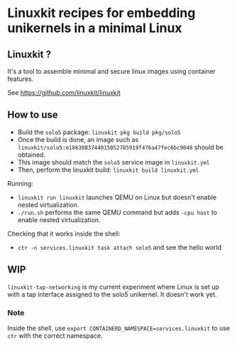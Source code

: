 # Linuxkit recipes for embedding unikernels in a minimal Linux

## Linuxkit ?

It's a tool to assemble minimal and secure linux images using container features.

See https://github.com/linuxkit/linuxkit

## How to use

* Build the `solo5` package: `linuxkit pkg build pkg/solo5`
* Once the build is done, an image such as `linuxkit/solo5:e1863083744015052785919f476a47fec6bc9048` should be obtained.
* This image should match the `solo5` service image in `linuxkit.yml`
* Then, perform the linuxkit build: `linuxkit build linuxkit.yml`

Running:
* `linuxkit run linuxkit` launches QEMU on Linux but doesn't enable nested virtualization.
* `./run.sh` performs the same QEMU command but adds `-cpu host` to enable nested virtualization.

Checking that it works inside the shell:
* `ctr -n services.linuxkit task attach solo5` and see the hello world

## WIP

`linuxkit-tap-networking` is my current experiment where Linux is set up with a tap interface assigned to the solo5 unikernel.
It doesn't work yet.

### Note

Inside the shell, use `export CONTAINERD_NAMESPACE=services.linuxkit` to use `ctr` with the correct namespace.
